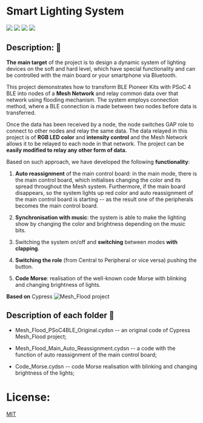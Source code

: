 # Smart Lighting System

![](https://img.shields.io/badge/-status:wip-5319e7.svg)
![](https://img.shields.io/github/license/damoklov/nasa.svg)
![](https://img.shields.io/github/languages/code-size/denysgerasymuk799/Smart_lighting_system.svg)
![](https://img.shields.io/github/last-commit/denysgerasymuk799/Smart_lighting_system.svg)
    
## Description: :sparkler:

**The main target** of the project is to design a dynamic system of lighting devices on the soft and hard level,
which have special functionality and can be controlled with the main board or your smartphone via Bluetooth.

This  project  demonstrates how  to  transform  BLE  Pioneer  Kits  with  PSoC  4  BLE  into  nodes  of  a  **Mesh  Network** 
and  relay common  data  over  that  network  using  flooding mechanism.  The system  employs  connection  method,
where  a  BLE connection  is  made  between  two  nodes  before  data  is  transferred.
    
Once  the  data  has  been  received  by  a  node,  the  node switches GAP role to connect to other nodes and relay the same data.
The data relayed in this project is of **RGB LED color** and  **intensity  control**  and  the  Mesh  Network  allows  it
to  be  relayed  to  each  node  in  that  network. The  project  can  be  **easily modified to relay any other form of data.**

 
Based on such approach, we have developed the following **functionality**:

1. **Auto reassignment** of the main control board: in the main mode, there is the main control board, which initialises changing the color
and its spread throughout the Mesh system. Furthermore, if the main board disappears, so the system lights up red color
and auto reassignment of the main control board is starting -- as the result one of the peripherals becomes the main control board.

2. **Synchronisation with music**: the system is able to make the lighting show by changing the color and brightness
depending on the music bits.
 
3. Switching the system on/off and **switching** between modes **with clapping**.

4. **Switching the role** (from Central to Peripheral or vice versa) pushing the button.

5. **Code Morse**: realisation of the well-known code Morse with blinking and changing brightness of lights.    


**Based on** Cypress ![Mesh_Flood project](https://github.com/Cypresssemiconductorco/PSoC-4-BLE/tree/master/100_Projects_in_100_Days/Day049_BLE_Mesh_Flood)


## Description of each folder :pushpin:

- Mesh_Flood_PSoC4BLE_Original.cydsn -- an original code of Cypress Mesh_Flood project;

- Mesh_Flood_Main_Auto_Reassignment.cydsn -- a code with the function of auto reassignment of the main control board;

- Code_Morse.cydsn -- code Morse realisation with blinking and changing brightness of the lights;

# License:
[MIT](https://choosealicense.com/licenses/mit/)
